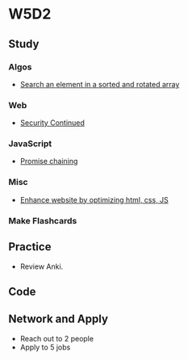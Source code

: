 # W5D2

## Study

### Algos 
- [Search an element in a sorted and rotated array](https://www.geeksforgeeks.org/search-an-element-in-a-sorted-and-pivoted-array/)

### Web
- [Security Continued](https://www.youtube.com/watch?v=zlTVcNxg38c)

### JavaScript
- [Promise chaining](https://javascript.info/promise-chaining)

### Misc
- [Enhance website by optimizing html, css, JS](https://browserdiet.com/)

### Make Flashcards

## Practice

- Review Anki. 

## Code 

## Network and Apply 

- Reach out to 2 people
- Apply to 5 jobs 
